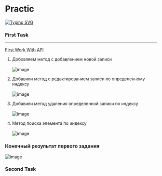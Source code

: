 # Practic
[![Typing SVG](https://readme-typing-svg.herokuapp.com?color=%2336BCF7&lines=All+my+practice+works)](https://git.io/typing-svg)

### First Task ###
-------------------------
<a href="Practic_Api_1/Practic_Api_1/Controllers/WeatherForecastController.cs">First Work With API</a>
1) Добовляем метод с добавлением новой записи
<br> </br>
![image](https://user-images.githubusercontent.com/121193436/218036922-e581614e-f0b8-4dd5-94ea-a4e3e352123a.png)

2) Добавили метод с редактированием записи по определенному индексу
<br> </br>
![image](https://user-images.githubusercontent.com/121193436/218037414-e214cf87-8429-4a5b-a4f9-337fff849903.png)

3) Добавили метод удаления определенной записи по индексу
<br> </br>
![image](https://user-images.githubusercontent.com/121193436/218037627-1c104557-7940-4ad4-b61d-1753e581bdcd.png)

4) Метод поиска элемента по индексу
<br> </br>
![image](https://user-images.githubusercontent.com/121193436/218038016-d6f8d3e0-a977-40f1-90c0-c0e2fff80873.png)

### Конечный результат первого задания ###
![image](https://user-images.githubusercontent.com/121193436/218038139-6d051ad0-968e-46f8-8294-ee2bfd4f9115.png)

### Second Task ###
